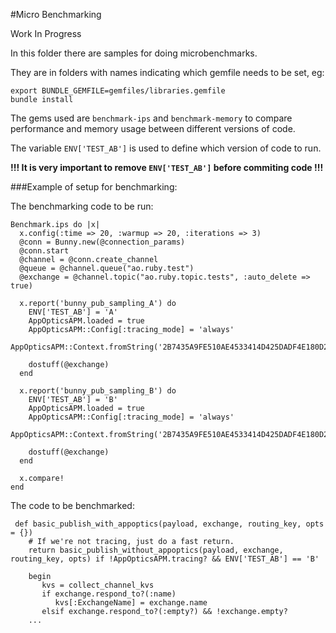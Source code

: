 #Micro Benchmarking

Work In Progress

In this folder there are samples for doing microbenchmarks. 

They are in folders with names indicating which gemfile needs to be set, eg:
```
export BUNDLE_GEMFILE=gemfiles/libraries.gemfile
bundle install
```

The gems used are `benchmark-ips` and `benchmark-memory` to compare performance and memory usage between different 
versions of code.

The variable `ENV['TEST_AB']` is used to define which version of code to run.

**!!! It is very important to remove `ENV['TEST_AB']` before commiting code !!!**

###Example of setup for benchmarking:

The benchmarking code to be run:
```
Benchmark.ips do |x|
  x.config(:time => 20, :warmup => 20, :iterations => 3)
  @conn = Bunny.new(@connection_params)
  @conn.start
  @channel = @conn.create_channel
  @queue = @channel.queue("ao.ruby.test")
  @exchange = @channel.topic("ao.ruby.topic.tests", :auto_delete => true)
  
  x.report('bunny_pub_sampling_A') do
    ENV['TEST_AB'] = 'A'
    AppOpticsAPM.loaded = true
    AppOpticsAPM::Config[:tracing_mode] = 'always'
    AppOpticsAPM::Context.fromString('2B7435A9FE510AE4533414D425DADF4E180D2B4E3649E60702469DB05F00')

    dostuff(@exchange)
  end
  
  x.report('bunny_pub_sampling_B') do
    ENV['TEST_AB'] = 'B'
    AppOpticsAPM.loaded = true
    AppOpticsAPM::Config[:tracing_mode] = 'always'
    AppOpticsAPM::Context.fromString('2B7435A9FE510AE4533414D425DADF4E180D2B4E3649E60702469DB05F00')

    dostuff(@exchange)
  end
  
  x.compare!
end
```
The code to be benchmarked:
```
 def basic_publish_with_appoptics(payload, exchange, routing_key, opts = {})
    # If we're not tracing, just do a fast return.
    return basic_publish_without_appoptics(payload, exchange, routing_key, opts) if !AppOpticsAPM.tracing? && ENV['TEST_AB'] == 'B'

    begin
       kvs = collect_channel_kvs
       if exchange.respond_to?(:name)
          kvs[:ExchangeName] = exchange.name
       elsif exchange.respond_to?(:empty?) && !exchange.empty?
    ...
```
